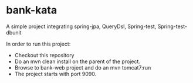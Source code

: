 # bank-kata
A simple project integrating spring-jpa, QueryDsl, Spring-test, Spring-test-dbunit

In order to run this project: 
   - Checkout this repository 
   - Do an mvn clean install on the parent of the project. 
   - Browse to bank-web project and do an mvn tomcat7:run
   - The project starts with port 9090.

